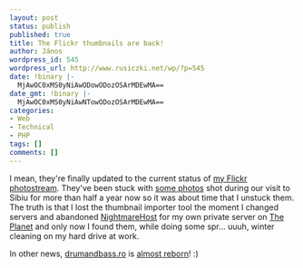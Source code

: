 ```yaml
---
layout: post
status: publish
published: true
title: The Flickr thumbnails are back!
author: János
wordpress_id: 545
wordpress_url: http://www.rusiczki.net/wp/?p=545
date: !binary |-
  MjAwOC0xMS0yNiAwODowODozOSArMDEwMA==
date_gmt: !binary |-
  MjAwOC0xMS0yNiAwNTowODozOSArMDEwMA==
categories:
- Web
- Technical
- PHP
tags: []
comments: []
---
```

<p>I mean, they're finally updated to the current status of <a href="http://www.flickr.com/photos/janos/">my Flickr photostream</a>. They've been stuck with <a href="http://www.flickr.com/photos/janos/sets/72157604552750718/">some photos</a> shot during our visit to Sibiu for more than half a year now so it was about time that I unstuck them. The truth is that I lost the thumbnail importer tool the moment I changed servers and abandoned <a href="http://dreamhost.com">NightmareHost</a> for my own private server on <a href="http://theplanet.com">The Planet</a> and only now I found them, while doing some spr... uuuh, winter cleaning on my hard drive at work.</p>
<p>In other news, <a href="http://www.drumandbass.ro">drumandbass.ro</a> is <a href="http://beta.drumandbass.ro">almost reborn</a>! :)</p>
